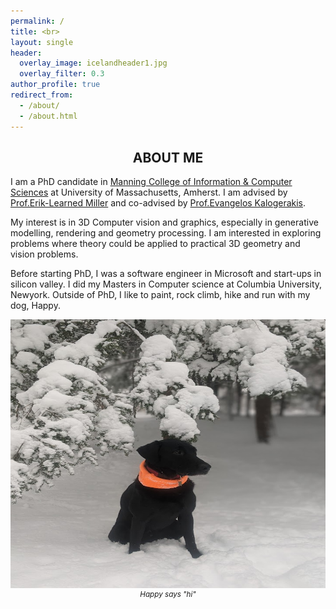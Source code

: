 ```yaml
---
permalink: /
title: <br>
layout: single
header:
  overlay_image: icelandheader1.jpg
  overlay_filter: 0.3
author_profile: true
redirect_from:
  - /about/
  - /about.html
---
```

## **<center>ABOUT ME</center>**

I am a PhD candidate in [Manning College of Information & Computer Sciences](https://www.cics.umass.edu/) at University of Massachusetts, Amherst. I am advised by [Prof.Erik-Learned Miller](https://people.cs.umass.edu/~elm/index.html) and co-advised by [Prof.Evangelos Kalogerakis](https://people.cs.umass.edu/~kalo/).

My interest is in 3D Computer vision and graphics, especially in generative modelling, rendering and geometry processing. I am interested in exploring problems where theory could be applied to practical 3D geometry and vision problems.

Before starting PhD, I was a software engineer in Microsoft and start-ups in silicon valley. I did my Masters in Computer science at Columbia University, Newyork. Outside of PhD, I like to paint, rock climb, hike and run with my dog, Happy. 

<img src = "/images/happy.jpg" width="1400" height="430">
<small><center><i>Happy says "hi"</i></center></small>
<br><br>
